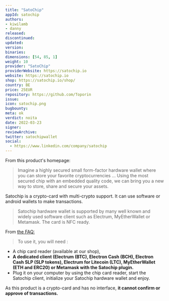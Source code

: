 ```yaml
---
title: "SatoChip"
appId: satochip
authors:
- kiwilamb
- danny
released: 
discontinued: 
updated: 
version: 
binaries: 
dimensions: [54, 85, 1]
weight: 10
provider: "SatoChip"
providerWebsite: https://satochip.io
website: https://satochip.io
shop: https://satochip.io/shop/
country: BE
price: 25EUR
repository: https://github.com/Toporin
issue: 
icon: satochip.png
bugbounty: 
meta: ok
verdict: noita
date: 2022-03-23
signer: 
reviewArchive: 
twitter: satochipwallet
social: 
  - https://www.linkedin.com/company/satochip
---
```


From this product's homepage:

> Imagine a highly secured small form-factor hardware wallet where you can store your favorite cryptocurrencies …
Using the most secured chip with an embedded quality code, we can bring you a new way to store, share and secure your assets.

Satochip is a crypto-card with multi-crypto support. It can use software or android wallets to make transactions.

> Satochip hardware wallet is supported by many well known and widely used software client such as Electrum, MyEtherWallet or Metamask. The card is NFC ready.

From [the FAQ:](https://satochip.io/faq/)

> To use it, you will need :
 - A chip card reader (available at our shop),
 - **A dedicated client (Electrum (BTC), Electron Cash (BCH), Electron Cash SLP (SLP tokens), Electrum for Litecoin (LTC), MyEtherWallet (ETH and ERC20) or Metamask with the Satochip plugin.**
 - Plug it on your computer by using the chip card reader, start the Satochip client, initialize your Satochip hardware wallet and enjoy.
 
As this product is a crypto-card and has no interface, **it cannot confirm or approve of transactions.**
